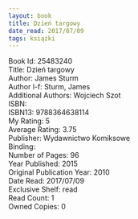 ```yaml
---
layout: book
title: Dzień targowy
date_read: 2017/07/09
tags: książki
---
```


Book Id: 25483240<br />
Title: Dzień targowy<br />
Author: James Sturm<br />
Author l-f: Sturm, James<br />
Additional Authors: Wojciech Szot<br />
ISBN: <br />
ISBN13: 9788364638114<br />
My Rating: 5<br />
Average Rating: 3.75<br />
Publisher: Wydawnictwo Komiksowe<br />
Binding: <br />
Number of Pages: 96<br />
Year Published: 2015<br />
Original Publication Year: 2010<br />
Date Read: 2017/07/09<br />
Exclusive Shelf: read<br />
Read Count: 1<br />
Owned Copies: 0<br />


